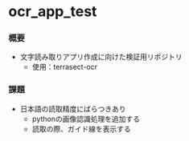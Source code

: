 # ocr_app_test
### 概要
 - 文字読み取りアプリ作成に向けた検証用リポジトリ
   - 使用：terrasect-ocr

### 課題
  - 日本語の読取精度にばらつきあり
    - pythonの画像認識処理を追加する
    - 読取の際、ガイド線を表示する
  
